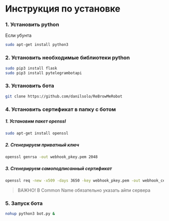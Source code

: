 # Инструкция по установке

### 1. Установить python
Если убунта
~~~bash
sudo apt-get install python3
~~~

### 2. Установить необходимые библиотеки python
~~~bash
sudo pip3 install flask
sudo pip3 install pytelegrambotapi
~~~
### 3. Установить бота 
~~~bash
git clone https://github.com/danilsolo/ReBrowMeRobot
~~~
### 4. Установить сертификат в папку с ботом
##### 1. Установим пакет openssl
~~~bash
sudo apt-get install openssl
~~~
##### 2. Сгенерируем приватный ключ
~~~bash
openssl genrsa -out webhook_pkey.pem 2048
~~~
##### 3. Сгенерируем самоподписанный сертификат
~~~bash
openssl req -new -x509 -days 3650 -key webhook_pkey.pem -out webhook_cert.pem
~~~
> ВАЖНО!
> В Common Name обязательно указать айпи сервера

### 5. Запуск бота
~~~bash
nohup python3 bot.py &
~~~
